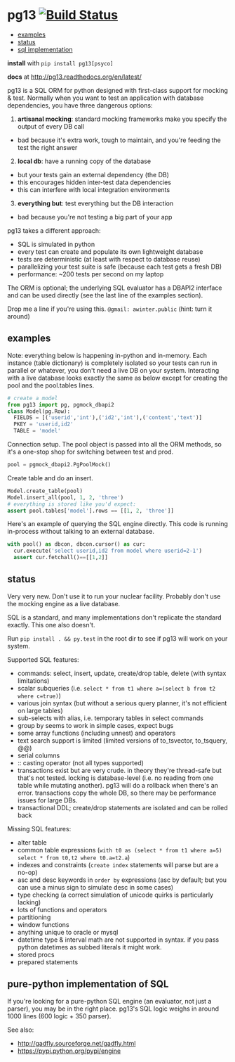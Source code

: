 # pg13 [![Build Status](https://travis-ci.org/abe-winter/pg13-py.svg?branch=master)](https://travis-ci.org/abe-winter/pg13-py)

- [examples](#examples)
- [status](#status)
- [sql implementation](#pure-python-implementation-of-sql)

**install** with `pip install pg13[psyco]`

**docs** at http://pg13.readthedocs.org/en/latest/

pg13 is a SQL ORM for python designed with first-class support for mocking & test. Normally when you want to test an application with database dependencies, you have three dangerous options:

1. **artisanal mocking**: standard mocking frameworks make you specify the output of every DB call
 * bad because it's extra work, tough to maintain, and you're feeding the test the right answer
2. **local db**: have a running copy of the database
 * but your tests gain an external dependency (the DB)
 * this encourages hidden inter-test data dependencies
 * this can interfere with local integration environments
3. **everything but**: test everything but the DB interaction
 * bad because you're not testing a big part of your app

pg13 takes a different approach:
* SQL is simulated in python
* every test can create and populate its own lightweight database
* tests are deterministic (at least with respect to database reuse)
* parallelizing your test suite is safe (because each test gets a fresh DB)
* performance: ~200 tests per second on my laptop

The ORM is optional; the underlying SQL evaluator has a DBAPI2 interface and can be used directly (see the last line of the examples section).

Drop me a line if you're using this. `@gmail: awinter.public` (hint: turn it around)

## examples

Note: everything below is happening in-python and in-memory. Each instance (table dictionary) is completely isolated so your tests can run in parallel or whatever, you don't need a live DB on your system. Interacting with a live database looks exactly the same as below except for creating the pool and the pool.tables lines.
```python
# create a model
from pg13 import pg, pgmock_dbapi2
class Model(pg.Row):
  FIELDS = [('userid','int'),('id2','int'),('content','text')]
  PKEY = 'userid,id2'
  TABLE = 'model'
```
Connection setup. The pool object is passed into all the ORM methods, so it's a one-stop shop for switching between test and prod.
```python
pool = pgmock_dbapi2.PgPoolMock()
```
Create table and do an insert.
```python
Model.create_table(pool)
Model.insert_all(pool, 1, 2, 'three')
# everything is stored like you'd expect:
assert pool.tables['model'].rows == [[1, 2, 'three']]
```
Here's an example of querying the SQL engine directly. This code is running in-process without talking to an external database.
```python
with pool() as dbcon, dbcon.cursor() as cur:
  cur.execute('select userid,id2 from model where userid=2-1')
  assert cur.fetchall()==[[1,2]]
```

## status

Very very new. Don't use it to run your nuclear facility. Probably don't use the mocking engine as a live database.

SQL is a standard, and many implementations don't replicate the standard exactly. This one also doesn't.

Run `pip install . && py.test` in the root dir to see if pg13 will work on your system.

Supported SQL features:
* commands: select, insert, update, create/drop table, delete (with syntax limitations)
* scalar subqueries (i.e. `select * from t1 where a=(select b from t2 where c=true)`)
* various join syntax (but without a serious query planner, it's not efficient on large tables)
* sub-selects with alias, i.e. temporary tables in select commands
* group by seems to work in simple cases, expect bugs
* some array functions (including unnest) and operators
* text search support is limited (limited versions of to_tsvector, to_tsquery, @@)
* serial columns
* :: casting operator (not all types supported)
* transactions exist but are very crude. in theory they're thread-safe but that's not tested. locking is database-level (i.e. no reading from one table while mutating another). pg13 will do a rollback when there's an error. transactions copy the whole DB, so there may be performance issues for large DBs.
* transactional DDL; create/drop statements are isolated and can be rolled back

Missing SQL features:
* alter table
* common table expressions (`with t0 as (select * from t1 where a=5) select * from t0,t2 where t0.a=t2.a`)
* indexes and constraints (`create index` statements will parse but are a no-op)
* asc and desc keywords in `order by` expressions (asc by default; but you can use a minus sign to simulate desc in some cases)
* type checking (a correct simulation of unicode quirks is particularly lacking)
* lots of functions and operators
* partitioning
* window functions
* anything unique to oracle or mysql
* datetime type & interval math are not supported in syntax. if you pass python datetimes as subbed literals it might work.
* stored procs
* prepared statements

## pure-python implementation of SQL

If you're looking for a pure-python SQL engine (an evaluator, not just a parser), you may be in the right place. pg13's SQL logic weighs in around 1000 lines (600 logic + 350 parser).

See also:
* http://gadfly.sourceforge.net/gadfly.html
* https://pypi.python.org/pypi/engine
